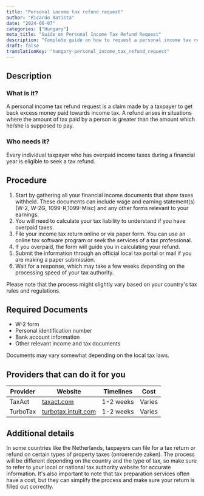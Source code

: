 ```yaml
---
title: "Personal income tax refund request"
author: "Ricardo Batista"
date: "2024-06-07"
categories: ["Hungary"]
meta_title: "Guide on Personal Income Tax Refund Request"
description: "Complete guide on how to request a personal income tax refund."
draft: false
translationKey: "hungary-personal_income_tax_refund_request"
---
```


## Description
### What is it?
A personal income tax refund request is a claim made by a taxpayer to get back excess money paid towards income tax. A refund arises in situations where the amount of tax paid by a person is greater than the amount which he/she is supposed to pay.

### Who needs it?
Every individual taxpayer who has overpaid income taxes during a financial year is eligible to seek a tax refund.

## Procedure
1. Start by gathering all your financial income documents that show taxes withheld. These documents can include wage and earning statement(s) (W-2, W-2G, 1099-R,1099-Misc) and any other forms relevant to your earnings.
2. You will need to calculate your tax liability to understand if you have overpaid taxes.
3. File your income tax return online or via paper form. You can use an online tax software program or seek the services of a tax professional.
4. If you overpaid, the form will guide you in calculating your refund.
5. Submit the information through an official local tax portal or mail if you are making a paper submission.
6. Wait for a response, which may take a few weeks depending on the processing speed of your tax authority.

Please note that the process might slightly vary based on your country's tax rules and regulations.

## Required Documents
- W-2 form
- Personal identification number
- Bank account information
- Other relevant income and tax documents

Documents may vary somewhat depending on the local tax laws.

## Providers that can do it for you

| Provider        |     Website     |     Timelines    |       Cost      |
| --------------- | --------------- |  :-------------: | :-------------: |
| TaxAct         | [taxact.com](https://www.taxact.com/)    |    1-2 weeks    |   Varies    |
| TurboTax      | [turbotax.intuit.com](https://turbotax.intuit.com/)   | 1-2 weeks    |  Varies    |

## Additional details
In some countries like the Netherlands, taxpayers can file for a tax return or refund on certain types of property taxes (onroerende zaken). The process will be different depending on the country and the type of tax, so make sure to refer to your local or national tax authority website for accurate information. It's also important to note that tax preparation services often have a cost, but they can simplify the process and make sure your return is filled out correctly.